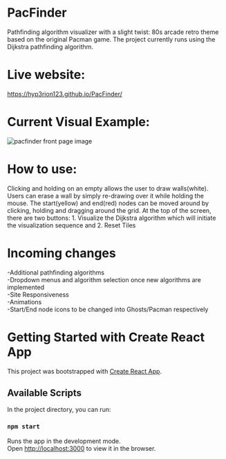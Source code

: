 # PacFinder
Pathfinding algorithm visualizer with a slight twist: 80s arcade retro theme based on the original Pacman game. The project currently runs using the Dijkstra pathfinding algorithm.

# Live website:
https://hyp3rion123.github.io/PacFinder/

# Current Visual Example:  
![pacfinder front page image](https://user-images.githubusercontent.com/78772133/120860445-b08e3800-c553-11eb-875d-1717a44ab25b.PNG)

# How to use:
Clicking and holding on an empty allows the user to draw walls(white). Users can erase a wall by simply re-drawing over it while holding the mouse.
The start(yellow) and end(red) nodes can be moved around by clicking, holding and dragging around the grid.
At the top of the screen, there are two buttons: 1. Visualize the Dijkstra algorithm which will initiate the visualization sequence and 2. Reset Tiles

# Incoming changes
-Additional pathfinding algorithms  
-Dropdown menus and algorithm selection once new algorithms are implemented  
-Site Responsiveness  
-Animations  
-Start/End node icons to be changed into Ghosts/Pacman respectively  

# Getting Started with Create React App

This project was bootstrapped with [Create React App](https://github.com/facebook/create-react-app).

## Available Scripts

In the project directory, you can run:

### `npm start`

Runs the app in the development mode.\
Open [http://localhost:3000](http://localhost:3000) to view it in the browser.
